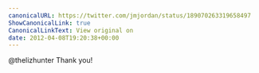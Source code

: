 ```yaml
---
canonicalURL: https://twitter.com/jmjordan/status/189070263319658497
ShowCanonicalLink: true
CanonicalLinkText: View original on
date: 2012-04-08T19:20:38+00:00
---
```

@thelizhunter Thank you!